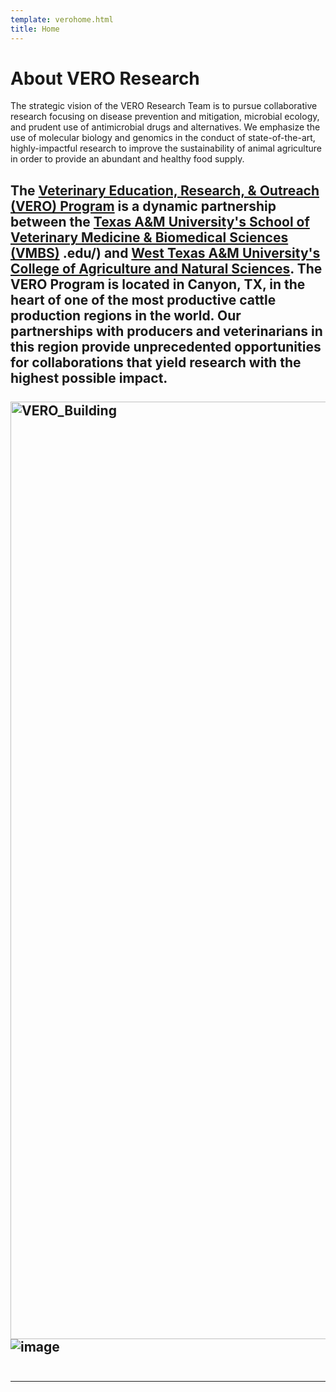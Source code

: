 ```yaml
---
template: verohome.html
title: Home
---
```


# About VERO Research
The strategic vision of the VERO Research Team is to pursue collaborative research focusing on disease prevention and mitigation, microbial ecology, and prudent use of antimicrobial drugs and alternatives.  We emphasize the use of molecular biology and genomics in the conduct of state-of-the-art, highly-impactful research to improve the sustainability of animal agriculture in order to provide an abundant and healthy food supply. 

The [Veterinary Education, Research, & Outreach (VERO) Program](https://vetmed.tamu.edu/vero/) is a dynamic partnership between the [Texas A&M University's School of Veterinary Medicine & Biomedical Sciences (VMBS)](https://vetmed.tamu.edu)
.edu/) and [West Texas A&M University's College of Agriculture and Natural Sciences](https://www.wtamu.edu/academics/college-agriculture-natural-sciences/index.html).  The VERO Program is located in Canyon, TX, in the heart of one of the most productive cattle production regions in the world. Our partnerships with producers and veterinarians in this region provide unprecedented opportunities for collaborations that yield research with the highest possible impact.
<br><br>
       <img src="../../assets/VERObldgFromSW_web_small.jpg" alt="VERO_Building" loading="lazy" width="1500" style="margin-right: 20px;"/>
![image](https://github.com/Microbial-Ecology-Group/vero-research/assets/54011142/0ec3094a-1f2c-4f5a-a795-0af74e754d50)
<br><br>
---
---
